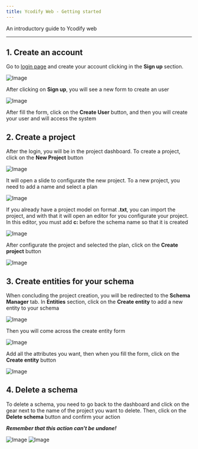```yaml
---
title: Ycodify Web - Getting started
---
```


An introductory guide to Ycodify web

---

## 1. Create an account

Go to [login page](https://ycodify-console.vercel.app/) and create your account clicking in the **Sign up** section.

![Image](/images/yc-web/login.png)

After clicking on **Sign up**, you will see a new form to create an user

![Image](/images/yc-web/createAccount.png)

After fill the form, click on the **Create User** button, and then you will create your user and will access the system

## 2. Create a project

After the login, you will be in the project dashboard. To create a project, click on the **New Project** button

![Image](/images/yc-web/dashboard.png)

It will open a slide to configurate the new project. To a new project, you need to add a name and select a plan

![Image](/images/yc-web/dashboardCreateProject.png)

If you already have a project model on format **.txt**, you can import the project, and with that it will open an editor for you configurate your project. In this editor, you must add **c:** before the schema name so that it is created

![Image](/images/yc-web/dashboardCreateProject3.png)

After configurate the project and selected the plan, click on the **Create project** button

![Image](/images/yc-web/dashboardCreateProject2.png)

## 3. Create entities for your schema

When concluding the project creation, you will be redirected to the **Schema Manager** tab. In **Entities** section, click on the **Create entity** to add a new entity to your schema

![Image](/images/yc-web/createEntity1.png)

Then you will come across the create entity form

![Image](/images/yc-web/createEntity2.png)

Add all the attributes you want, then when you fill the form, click on the **Create entity** button

![Image](/images/yc-web/createEntity3.png)

## 4. Delete a schema

To delete a schema, you need to go back to the dashboard and click on the gear next to the name of the project you want to delete. Then, click on the **Delete schema** button and confirm your action

_**Remember that this action can't be undone!**_

![Image](/images/yc-web/deleteSchema.png)
![Image](/images/yc-web/deleteSchema2.png)
